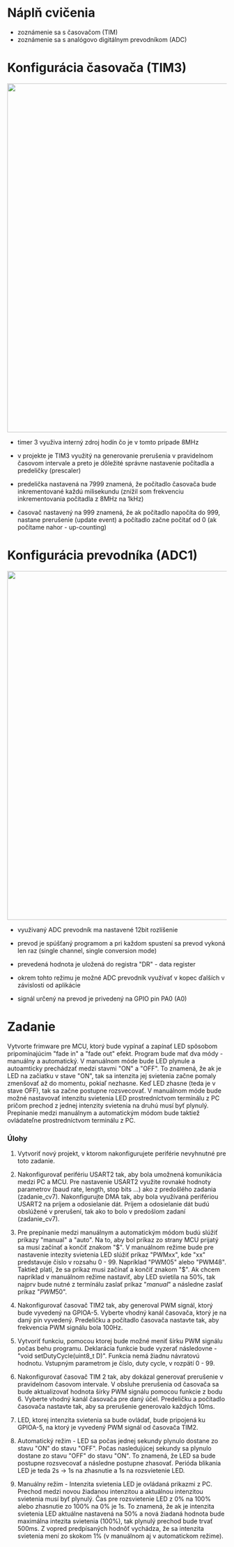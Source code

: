# Náplň cvičenia
- zoznámenie sa s časovačom (TIM)
- zoznámenie sa s analógovo digitálnym prevodníkom (ADC)

# Konfigurácia časovača (TIM3)

<p align="center">
    <img src="https://github.com/VRS-Predmet/vrs_cvicenie_10/blob/master/images/tim_config.PNG" width="800">
</p>

- timer 3 využiva interný zdroj hodín čo je v tomto prípade 8MHz

- v projekte je TIM3 využitý na generovanie prerušenia v pravidelnom časovom intervale a preto je dôležité správne nastavenie počítadla a predeličky (prescaler)

- predelička nastavená na 7999 znamená, že počítadlo časovača bude inkrementované každú milisekundu (znížil som frekvenciu inkrementovania počítadla z 8MHz na 1kHz)

- časovač nastavený na 999 znamená, že ak počítadlo napočíta do 999, nastane prerušenie (update event) a počítadlo začne počítať od 0 (ak počítame nahor - up-counting)

# Konfigurácia prevodníka (ADC1)

<p align="center">
    <img src="https://github.com/VRS-Predmet/vrs_cvicenie_10/blob/master/images/adc_config.PNG" width="800">
</p>

- využivaný ADC prevodník ma nastavené 12bit rozlíšenie
- prevod je spúšťaný programom a pri každom spustení sa prevod vykoná len raz (single channel, single conversion mode)
- prevedená hodnota je uložená do registra "DR" - data register
- okrem tohto režimu je možné ADC prevodník využívať v kopec ďalších v závislosti od aplikácie

- signál určený na prevod je privedený na GPIO pin PA0 (A0)


# Zadanie
Vytvorte frimware pre MCU, ktorý bude vypínať a zapínať LED spôsobom pripomínajúcim "fade in" a "fade out" efekt. Program bude mať dva módy - manuálny a automatický. V manuálnom móde bude LED plynule a autoamticky prechádzať medzi stavmi "ON" a "OFF". To znamená, že ak je LED na začiatku v stave "ON", tak sa intenzita jej svietenia začne pomaly zmenšovať až do momentu, pokiaľ nezhasne. Keď LED zhasne (teda je v stave OFF), tak sa začne postupne rozsvecovať. V manuálnom móde bude možné nastavovať intenzitu svietenia LED prostredníctvom terminálu z PC pričom prechod z jednej intenzity svietenia na druhú musí byť plynulý. Prepínanie medzi manuálnym a automatickým módom bude taktiež ovládateľne prostredníctvom terminálu z PC.

### Úlohy
1. Vytvoriť nový projekt, v ktorom nakonfigurujete periférie nevyhnutné pre toto zadanie.

2. Nakonfigurovať perifériu USART2 tak, aby bola umožnená komunikácia medzi PC a MCU. Pre nastavenie USART2 využite rovnaké hodnoty parametrov (baud rate, length, stop bits ...) ako z predošlého zadania (zadanie_cv7). Nakonfigurujte DMA tak, aby bola využívaná perifériou USART2 na príjem a odosielanie dát. Príjem a odosielanie dát budú obslúžené v prerušení, tak ako to bolo v predošlom zadaní (zadanie_cv7).

3. Pre prepínanie medzi manuálnym a automatickým módom budú slúžiť príkazy "manual" a "auto". Na to, aby bol príkaz zo strany MCU prijatý sa musí začínať a končiť znakom "$".  V manuálnom režime bude pre nastavenie intezity svietenia LED slúžiť príkaz "PWMxx", kde "xx" predstavuje číslo v rozsahu 0 - 99. Napríklad "PWM05" alebo "PWM48". Taktiež platí, že sa príkaz musi začínať a končiť znakom "$". Ak chcem napríklad v manuálnom režime nastaviť, aby LED svietila na 50%, tak najprv bude nutné z termínálu zaslať príkaz "$manual$" a následne zaslať príkaz "$PWM50$".

4. Nakonfigurovať časovač TIM2 tak, aby generoval PWM signál, ktorý bude vyvedený na GPIOA-5. Vyberte vhodný kanál časovača, ktorý je na daný pin vyvedený. Predeličku a počítadlo časovača nastavte tak, aby frekvencia PWM signálu bola 100Hz.

5. Vytvoriť funkciu, pomocou ktorej bude možné meniť šírku PWM signálu počas behu programu. Deklarácia funkcie bude vyzerať následovne - "void setDutyCycle(uint8_t D)". Funkcia nemá žiadnu návratovú hodnotu. Vstupným parametrom je číslo, duty cycle, v rozpätí 0 - 99.

6. Nakonfigurovať časovač TIM 2 tak, aby dokázal generovať prerušenie v pravidelnom časovom intervale. V obsluhe prerušenia od časovača sa bude aktualizovať hodnota šírky PWM signálu pomocou funkcie z bodu 6. Vyberte vhodný kanál časovača pre daný účel. Predeličku a počítadlo časovača nastavte tak, aby sa prerušenie generovalo každých 10ms. 

7. LED, ktorej intenzita svietenia sa bude ovládať, bude pripojená ku GPIOA-5, na ktorý je vyvedený PWM signál od časovača TIM2.

8. Automatický režim - LED sa počas jednej sekundy plynulo dostane zo stavu "ON" do stavu "OFF". Počas nasledujúcej sekundy sa plynulo dostane zo stavu "OFF" do stavu "ON". To znamená, že LED sa bude postupne rozsvecovať a následne postupne zhasovať. Perióda blikania LED je teda 2s -> 1s na zhasnutie a 1s na rozsvietenie LED.

9. Manuálny režim - Intenzita svietenia LED je ovládaná prikazmi z PC. Prechod medzi novou žiadanou intenzitou a aktuálnou intenzitou svietenia musí byť plynulý. Čas pre rozsvietenie LED z 0% na 100% alebo zhasnutie zo 100% na 0% je 1s. To znamená, že ak je intenzita svietenia LED aktuálne nastavená na 50% a nová žiadaná hodnota bude maximálna intezita svietenia (100%), tak plynulý prechod bude trvať 500ms. Z vopred predpísaných hodnôť vychádza, že sa intenzita svietenia mení zo skokom 1% (v manuálnom aj v automatickom režime).
